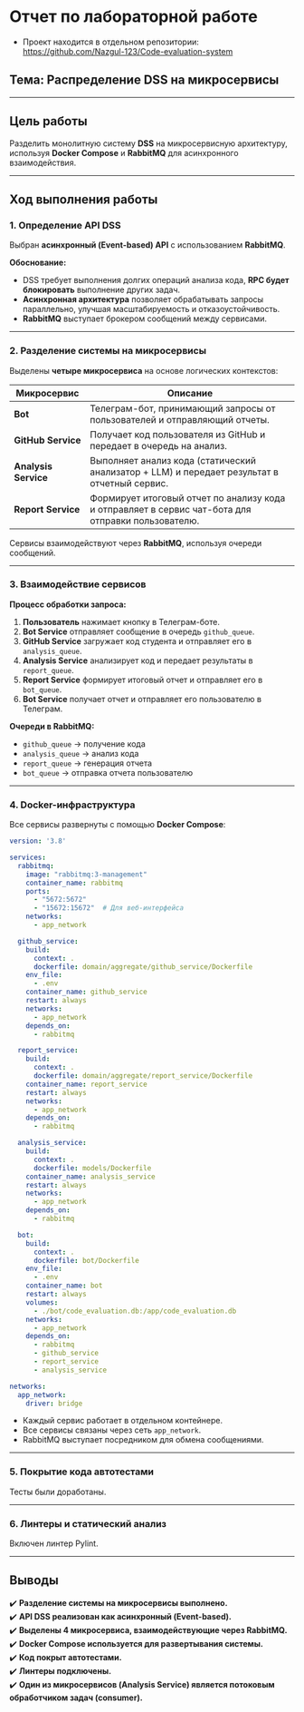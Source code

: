 # Отчет по лабораторной работе  
* Проект находится в отдельном репозитории: https://github.com/Nazgul-123/Code-evaluation-system

## Тема: Распределение DSS на микросервисы  

---

## Цель работы  
Разделить монолитную систему **DSS** на микросервисную архитектуру, используя **Docker Compose** и **RabbitMQ** для асинхронного взаимодействия.  

---

## Ход выполнения работы  

### 1. Определение API DSS  
Выбран **асинхронный (Event-based) API** с использованием **RabbitMQ**.  

**Обоснование:**  
- DSS требует выполнения долгих операций анализа кода, **RPC будет блокировать** выполнение других задач.  
- **Асинхронная архитектура** позволяет обрабатывать запросы параллельно, улучшая масштабируемость и отказоустойчивость.  
- **RabbitMQ** выступает брокером сообщений между сервисами.  

---

### 2. Разделение системы на микросервисы  
Выделены **четыре микросервиса** на основе логических контекстов:  

| **Микросервис**        | **Описание** |
|-----------------------|-------------|
| **Bot** | Телеграм-бот, принимающий запросы от пользователей и отправляющий отчеты. |
| **GitHub Service** | Получает код пользователя из GitHub и передает в очередь на анализ. |
| **Analysis Service** | Выполняет анализ кода (статический анализатор + LLM) и передает результат в отчетный сервис. |
| **Report Service** | Формирует итоговый отчет по анализу кода и отправляет в сервис чат-бота для отправки пользователю. |

Сервисы взаимодействуют через **RabbitMQ**, используя очереди сообщений.  

---

### 3. Взаимодействие сервисов  

**Процесс обработки запроса:**  
1. **Пользователь** нажимает кнопку в Телеграм-боте.  
2. **Bot Service** отправляет сообщение в очередь `github_queue`.  
3. **GitHub Service** загружает код студента и отправляет его в `analysis_queue`.  
4. **Analysis Service** анализирует код и передает результаты в `report_queue`.  
5. **Report Service** формирует итоговый отчет и отправляет его в `bot_queue`.  
6. **Bot Service** получает отчет и отправляет его пользователю в Телеграм.  

**Очереди в RabbitMQ:**  
- `github_queue` → получение кода  
- `analysis_queue` → анализ кода  
- `report_queue` → генерация отчета  
- `bot_queue` → отправка отчета пользователю  

---

### 4. Docker-инфраструктура  
Все сервисы развернуты с помощью **Docker Compose**:  

```yaml
version: '3.8'

services:
  rabbitmq:
    image: "rabbitmq:3-management"
    container_name: rabbitmq
    ports:
      - "5672:5672"
      - "15672:15672"  # Для веб-интерфейса
    networks:
      - app_network

  github_service:
    build:
      context: .
      dockerfile: domain/aggregate/github_service/Dockerfile
    env_file:
      - .env
    container_name: github_service
    restart: always
    networks:
      - app_network
    depends_on:
      - rabbitmq

  report_service:
    build:
      context: .
      dockerfile: domain/aggregate/report_service/Dockerfile
    container_name: report_service
    restart: always
    networks:
      - app_network
    depends_on:
      - rabbitmq

  analysis_service:
    build:
      context: .
      dockerfile: models/Dockerfile
    container_name: analysis_service
    restart: always
    networks:
      - app_network
    depends_on:
      - rabbitmq

  bot:
    build:
      context: .
      dockerfile: bot/Dockerfile
    env_file:
      - .env
    container_name: bot
    restart: always
    volumes:
      - ./bot/code_evaluation.db:/app/code_evaluation.db
    networks:
      - app_network
    depends_on:
      - rabbitmq
      - github_service
      - report_service
      - analysis_service

networks:
  app_network:
    driver: bridge
```

- Каждый сервис работает в отдельном контейнере.  
- Все сервисы связаны через сеть `app_network`.  
- RabbitMQ выступает посредником для обмена сообщениями.  

---

### 5. Покрытие кода автотестами
Тесты были доработаны.

---

### 6. Линтеры и статический анализ  
Включен линтер Pylint. 

---

## Выводы  
✔️ **Разделение системы на микросервисы выполнено.**  
✔️ **API DSS реализован как асинхронный (Event-based).**  
✔️ **Выделены 4 микросервиса, взаимодействующие через RabbitMQ.**  
✔️ **Docker Compose используется для развертывания системы.**  
✔️ **Код покрыт автотестами.**  
✔️ **Линтеры подключены.**  
✔️ **Один из микросервисов (Analysis Service) является потоковым обработчиком задач (consumer).**  
